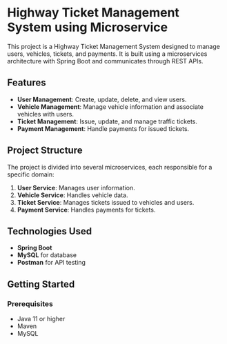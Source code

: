 # Highway Ticket Management System using Microservice

This project is a Highway Ticket Management System designed to manage users, vehicles, tickets, and payments. It is built using a microservices architecture with Spring Boot and communicates through REST APIs.

## Features

- **User Management**: Create, update, delete, and view users.
- **Vehicle Management**: Manage vehicle information and associate vehicles with users.
- **Ticket Management**: Issue, update, and manage traffic tickets.
- **Payment Management**: Handle payments for issued tickets.

## Project Structure

The project is divided into several microservices, each responsible for a specific domain:

1. **User Service**: Manages user information.
2. **Vehicle Service**: Handles vehicle data.
3. **Ticket Service**: Manages tickets issued to vehicles and users.
4. **Payment Service**: Handles payments for tickets.

## Technologies Used

- **Spring Boot**
- **MySQL** for database
- **Postman** for API testing

## Getting Started

### Prerequisites

- Java 11 or higher
- Maven
- MySQL


